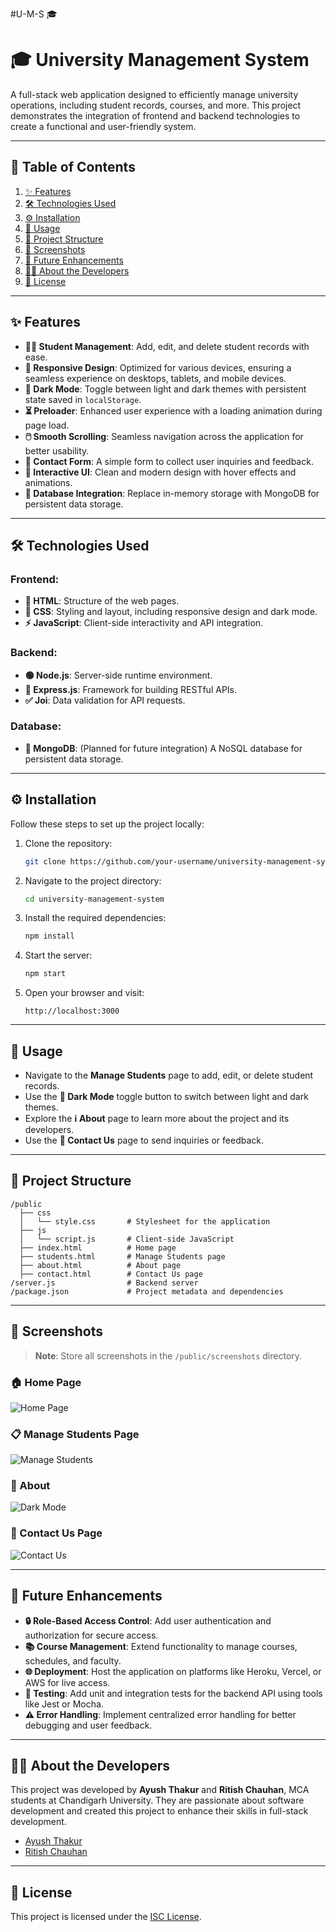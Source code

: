 #U-M-S 🎓

# 🎓 University Management System

A full-stack web application designed to efficiently manage university operations, including student records, courses, and more. This project demonstrates the integration of frontend and backend technologies to create a functional and user-friendly system.

---

## 📑 Table of Contents

1. [✨ Features](#features)
2. [🛠️ Technologies Used](#technologies-used)
3. [⚙️ Installation](#installation)
4. [🚀 Usage](#usage)
5. [📂 Project Structure](#project-structure)
6. [📸 Screenshots](#screenshots)
7. [🔮 Future Enhancements](#future-enhancements)
8. [👩‍💻 About the Developers](#about-the-developers)
9. [📜 License](#license)

---

## ✨ Features

- **👨‍🎓 Student Management**: Add, edit, and delete student records with ease.
- **📱 Responsive Design**: Optimized for various devices, ensuring a seamless experience on desktops, tablets, and mobile devices.
- **🌙 Dark Mode**: Toggle between light and dark themes with persistent state saved in `localStorage`.
- **⏳ Preloader**: Enhanced user experience with a loading animation during page load.
- **🖱️ Smooth Scrolling**: Seamless navigation across the application for better usability.
- **📧 Contact Form**: A simple form to collect user inquiries and feedback.
- **🎨 Interactive UI**: Clean and modern design with hover effects and animations.
- **🍃 Database Integration**: Replace in-memory storage with MongoDB for persistent data storage.

---

## 🛠️ Technologies Used

### Frontend:
- **📄 HTML**: Structure of the web pages.
- **🎨 CSS**: Styling and layout, including responsive design and dark mode.
- **⚡ JavaScript**: Client-side interactivity and API integration.

### Backend:
- **🟢 Node.js**: Server-side runtime environment.
- **🚀 Express.js**: Framework for building RESTful APIs.
- **✅ Joi**: Data validation for API requests.

### Database:
- **🍃 MongoDB**: (Planned for future integration) A NoSQL database for persistent data storage.

---

## ⚙️ Installation

Follow these steps to set up the project locally:

1. Clone the repository:
   ```bash
   git clone https://github.com/your-username/university-management-system.git
   ```
2. Navigate to the project directory:
   ```bash
   cd university-management-system
   ```
3. Install the required dependencies:
   ```bash
   npm install
   ```
4. Start the server:
   ```bash
   npm start
   ```
5. Open your browser and visit:
   ```
   http://localhost:3000
   ```

---

## 🚀 Usage

- Navigate to the **Manage Students** page to add, edit, or delete student records.
- Use the **🌙 Dark Mode** toggle button to switch between light and dark themes.
- Explore the **ℹ️ About** page to learn more about the project and its developers.
- Use the **📧 Contact Us** page to send inquiries or feedback.

---

## 📂 Project Structure

```
/public
  ├── css
  │   └── style.css       # Stylesheet for the application
  ├── js
  │   └── script.js       # Client-side JavaScript
  ├── index.html          # Home page
  ├── students.html       # Manage Students page
  ├── about.html          # About page
  ├── contact.html        # Contact Us page
/server.js                # Backend server
/package.json             # Project metadata and dependencies
```

---

## 📸 Screenshots

> **Note**: Store all screenshots in the `/public/screenshots` directory.

### 🏠 Home Page
![Home Page](./public/screenshots/home.png)

### 📋 Manage Students Page
![Manage Students](./public/screenshots/students-manage.png)

### 🌙 About
![Dark Mode](./public/screenshots/about.png)

### 📧 Contact Us Page
![Contact Us](./public/screenshots/contact.png)

---

## 🔮 Future Enhancements

- **🔒 Role-Based Access Control**: Add user authentication and authorization for secure access.
- **📚 Course Management**: Extend functionality to manage courses, schedules, and faculty.
- **🌐 Deployment**: Host the application on platforms like Heroku, Vercel, or AWS for live access.
- **🧪 Testing**: Add unit and integration tests for the backend API using tools like Jest or Mocha.
- **⚠️ Error Handling**: Implement centralized error handling for better debugging and user feedback.

---

## 👩‍💻 About the Developers

This project was developed by **Ayush Thakur** and **Ritish Chauhan**, MCA students at Chandigarh University. They are passionate about software development and created this project to enhance their skills in full-stack development.

- [Ayush Thakur](https://github.com/aayushthakur001/)
- [Ritish Chauhan](https://github.com/ritish-chauhan)

---

## 📜 License

This project is licensed under the [ISC License](LICENSE).
